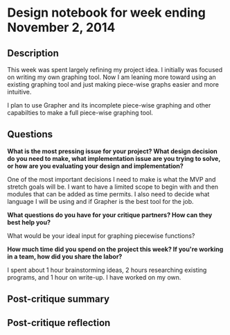 # Design notebook for week ending November 2, 2014

## Description

This week was spent largely refining my project idea. I initially was focused
on writing my own graphing tool. Now I am leaning more toward using an existing
graphing tool and just making piece-wise graphs easier and more intuitive.

I plan to use Grapher and its incomplete piece-wise graphing and other
capabilties to make a full piece-wise graphing tool.  

## Questions

**What is the most pressing issue for your project? What design decision do
you need to make, what implementation issue are you trying to solve, or how
are you evaluating your design and implementation?**

One of the most important decisions I need to make is what the MVP and stretch
goals will be. I want to have a limited scope to begin with and then modules
that can be added as time permits. I also need to decide what language I will
be using and if Grapher is the best tool for the job.  

**What questions do you have for your critique partners? How can they best help
you?**

What would be your ideal input for graphing piecewise functions?

**How much time did you spend on the project this week? If you're working in a
team, how did you share the labor?**

I spent about 1 hour brainstorming ideas, 2 hours researching existing
programs, and 1 hour on write-up. I have worked on my own.

## Post-critique summary

## Post-critique reflection

